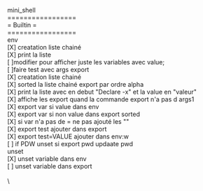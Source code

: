 mini_shell\
=================\
=	Builtin		=\
=================\
env\
	[X] creatation liste chainé\
	[X] print la liste\
	[ ]modifier pour afficher juste les variables avec value;\
	[ ]faire test avec args
export\
	[X] creatation liste chainé\
	[X] sorted la liste chainé export par ordre alpha\
	[X] print la liste avec en debut "Declare -x" et la value en "valeur"\
	[X] affiche les export quand la commande export n'a pas d args1\
	[X] export var si value dans env\
	[X] export var si non value dans export sorted\
	[X] si var n'a pas de = ne pas ajouté les ""\
	[X] export test    ajouter dans export\
	[X] export test=VALUE ajouter dans env:w\
	[ ] if PDW unset si export pwd updaate pwd
\
unset\
	[X] unset variable dans env\
	[ ] unset variable dans export\
\
\

